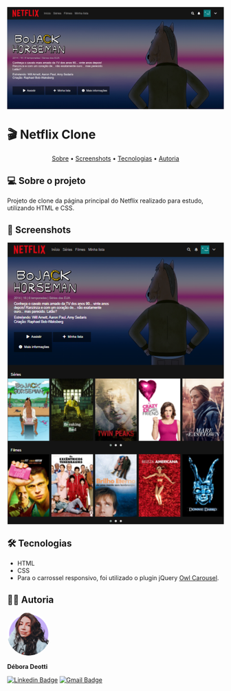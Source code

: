 <img align="center" src="img/tela1.png">

<h1>🎬 Netflix Clone</h1>

<p align="center">
 <a href="#-sobre-o-projeto">Sobre</a> •
 <a href="#-screenshots">Screenshots</a> •
 <a href="#%EF%B8%8F-tecnologias">Tecnologias</a> •  
 <a href="#-autoria">Autoria</a>
</p>

<h2 class="sobre">💻 Sobre o projeto</h2>
<p>Projeto de clone da página principal do Netflix realizado para estudo, utilizando HTML e CSS.</p>

<h2 class="screenshots">📸 Screenshots</h2>
<img align="center" src="img/tela2.png">

<h2 class="tecnologias">🛠️ Tecnologias</h2>

- HTML
- CSS
- Para o carrossel responsivo, foi utilizado o plugin jQuery [Owl Carousel](https://owlcarousel2.github.io/OwlCarousel2/).  


<h2 class="autoria">👩‍💻 Autoria</h2>

<img style="border-radius: 50%;" src="img/debora.png" width="100px;" alt=""/><br />   

<p><b>Débora Deotti</b></p>

[![Linkedin Badge](https://img.shields.io/badge/-Débora%20Deotti-blue?style=flat-square&logo=Linkedin&logoColor=white&link=https://www.linkedin.com/in/deboradeotti/)](https://www.linkedin.com/in/deboradeotti/) 
[![Gmail Badge](https://img.shields.io/badge/-debora.deotti@gmail.com-c14438?style=flat-square&logo=Gmail&logoColor=white&link=mailto:debora.deotti@gmail.com)](mailto:debora.deotti@gmail.com)